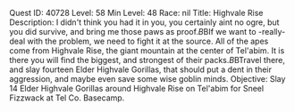 Quest ID: 40728
Level: 58
Min Level: 48
Race: nil
Title: Highvale Rise
Description: I didn't think you had it in you, you certainly aint no ogre, but you did survive, and bring me those paws as proof.$B$BIf we want to -really- deal with the problem, we need to fight it at the source. All of the apes come from Highvale Rise, the giant mountain at the center of Tel'abim. It is there you will find the biggest, and strongest of their packs.$B$BTravel there, and slay fourteen Elder Highvale Gorillas, that should put a dent in their aggression, and maybe even save some wise goblin minds.
Objective: Slay 14 Elder Highvale Gorillas around Highvale Rise on Tel'abim for Sneel Fizzwack at Tel Co. Basecamp.
